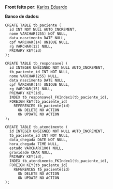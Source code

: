 **Front feito por:** [Karlos Eduardo](https://github.com/DevCabuloso)


**Banco de dados:**

    CREATE TABLE tb_paciente (
      id INT NOT NULL AUTO_INCREMENT,
      nome VARCHAR(255) NOT NULL,
      data_nascimento DATE NULL,
      cpf VARCHAR(14) UNIQUE NULL,
      rg VARCHAR(12) NULL,
      PRIMARY KEY(id)
    );
    
    CREATE TABLE tb_responsavel (
      id INTEGER UNSIGNED NOT NULL AUTO_INCREMENT,
      tb_paciente_id INT NOT NULL,
      nome VARCHAR(255) NULL,
      data_nascimento DATE NULL,
      cpf VARCHAR(14) UNIQUE NULL,
      rg VARCHAR(15) NULL,
      PRIMARY KEY(id),
      INDEX tb_responsavel_FKIndex1(tb_paciente_id),
      FOREIGN KEY(tb_paciente_id)
        REFERENCES tb_paciente(id)
          ON DELETE NO ACTION
          ON UPDATE NO ACTION
    );
    
    CREATE TABLE tb_atendimento (
      id INTEGER UNSIGNED NOT NULL AUTO_INCREMENT,
      tb_paciente_id INT NOT NULL,
      data_chegada DATE NOT NULL,
      hora_chegada TIME NULL,
      estado VARCHAR(100) NULL,
      gravidade CHAR NULL,
      PRIMARY KEY(id),
      INDEX tb_atendimento_FKIndex1(tb_paciente_id),
      FOREIGN KEY(tb_paciente_id)
        REFERENCES tb_paciente(id)
          ON DELETE NO ACTION
          ON UPDATE NO ACTION
    );

